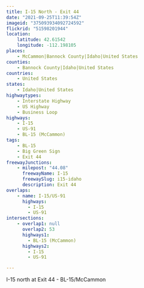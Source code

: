 ```yaml
---
title: I-15 North - Exit 44
date: "2021-09-25T11:39:54Z"
imageid: "375093934092724592"
flickrid: "51598201944"
location:
    latitude: 42.61542
    longitude: -112.198105
places:
    - McCammon|Bannock County|Idaho|United States
counties:
    - Bannock County|Idaho|United States
countries:
    - United States
states:
    - Idaho|United States
highwaytypes:
    - Interstate Highway
    - US Highway
    - Business Loop
highways:
    - I-15
    - US-91
    - BL-15 (McCammon)
tags:
    - BL-15
    - Big Green Sign
    - Exit 44
freewayJunctions:
    - milepost: "44.08"
      freewayName: I-15
      freewaySlug: i15-idaho
      description: Exit 44
overlaps:
    - name: I-15/US-91
      highways:
        - I-15
        - US-91
intersections:
    - overlap1: null
      overlap2: 53
      highways1:
        - BL-15 (McCammon)
      highways2:
        - I-15
        - US-91

---
```

I-15 north at Exit 44 - BL-15/McCammon